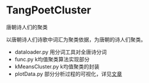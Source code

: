 # TangPoetCluster
唐朝诗人们的聚类

以唐朝诗人们诗歌中词汇为聚类依据，为唐朝的诗人们聚类。
* dataloader.py 用分词工具对全唐诗分词
* func.py k均值聚类算法实现部分
* kMeansCluster.py k均值聚类的封装
* plotData.py 部分分析过程的可视化，详见[文章](https://zhiyuanliplus.github.io/ClustersOnTangPoets1)

    